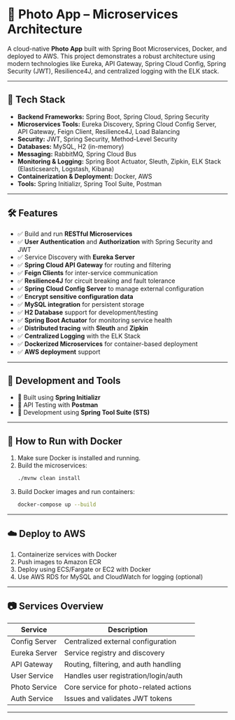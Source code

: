 
# 📸 Photo App – Microservices Architecture

A cloud-native **Photo App** built with Spring Boot Microservices, Docker, and deployed to AWS. This project demonstrates a robust architecture using modern technologies like Eureka, API Gateway, Spring Cloud Config, Spring Security (JWT), Resilience4J, and centralized logging with the ELK stack.

---

## 🚀 Tech Stack

- **Backend Frameworks:** Spring Boot, Spring Cloud, Spring Security
- **Microservices Tools:** Eureka Discovery, Spring Cloud Config Server, API Gateway, Feign Client, Resilience4J, Load Balancing
- **Security:** JWT, Spring Security, Method-Level Security
- **Databases:** MySQL, H2 (in-memory)
- **Messaging:** RabbitMQ, Spring Cloud Bus
- **Monitoring & Logging:** Spring Boot Actuator, Sleuth, Zipkin, ELK Stack (Elasticsearch, Logstash, Kibana)
- **Containerization & Deployment:** Docker, AWS
- **Tools:** Spring Initializr, Spring Tool Suite, Postman

---

## 🛠️ Features

- ✅ Build and run **RESTful Microservices**
- ✅ **User Authentication** and **Authorization** with Spring Security and JWT
- ✅ Service Discovery with **Eureka Server**
- ✅ **Spring Cloud API Gateway** for routing and filtering
- ✅ **Feign Clients** for inter-service communication
- ✅ **Resilience4J** for circuit breaking and fault tolerance
- ✅ **Spring Cloud Config Server** to manage external configuration
- ✅ **Encrypt sensitive configuration data**
- ✅ **MySQL integration** for persistent storage
- ✅ **H2 Database** support for development/testing
- ✅ **Spring Boot Actuator** for monitoring service health
- ✅ **Distributed tracing** with **Sleuth** and **Zipkin**
- ✅ **Centralized Logging** with the ELK Stack
- ✅ **Dockerized Microservices** for container-based deployment
- ✅ **AWS deployment** support

---

## 🧪 Development and Tools

- 📌 Built using **Spring Initializr**
- 🧪 API Testing with **Postman**
- 🔧 Development using **Spring Tool Suite (STS)**

---

## 🐳 How to Run with Docker

1. Make sure Docker is installed and running.
2. Build the microservices:
   ```bash
   ./mvnw clean install
   ```
3. Build Docker images and run containers:
   ```bash
   docker-compose up --build
   ```

---

## ☁️ Deploy to AWS

1. Containerize services with Docker
2. Push images to Amazon ECR
3. Deploy using ECS/Fargate or EC2 with Docker
4. Use AWS RDS for MySQL and CloudWatch for logging (optional)

---

## 📷 Services Overview

| Service             | Description                            |
|---------------------|----------------------------------------|
| Config Server       | Centralized external configuration     |
| Eureka Server       | Service registry and discovery         |
| API Gateway         | Routing, filtering, and auth handling  |
| User Service        | Handles user registration/login/auth   |
| Photo Service       | Core service for photo-related actions |
| Auth Service        | Issues and validates JWT tokens        |

---
